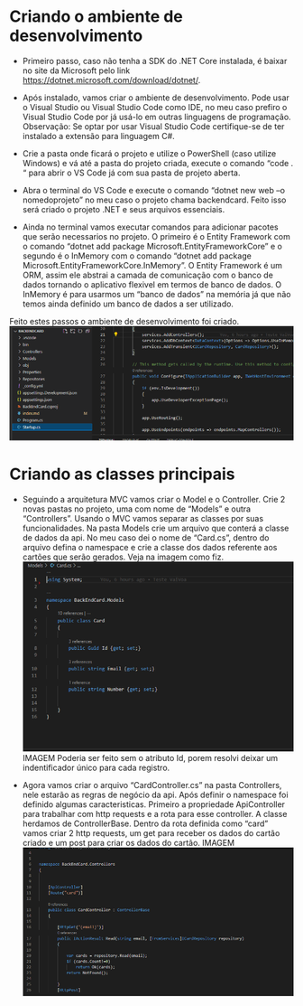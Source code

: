 # Criando o ambiente de desenvolvimento

 - Primeiro passo, caso não tenha a SDK do .NET Core instalada, é baixar no site da Microsoft pelo link https://dotnet.microsoft.com/download/dotnet/.

 - Após instalado, vamos criar o ambiente de desenvolvimento. Pode usar o Visual Studio ou Visual Studio Code como IDE, no meu caso prefiro o Visual Studio Code por já usá-lo em outras linguagens de programação. 
    Observação: Se optar por usar Visual Studio Code certifique-se de ter instalado a extensão para linguagem C#.

 - Crie a pasta onde ficará o projeto e utilize o PowerShell (caso utilize Windows) e vá até a pasta do projeto criada, execute o comando “code . “ para abrir o VS Code já com sua pasta de projeto aberta.

 - Abra o terminal do VS Code e execute o comando “dotnet new web –o nomedoprojeto” no meu caso o projeto chama backendcard. Feito isso será criado o projeto .NET e seus arquivos essenciais.

 - Ainda no terminal vamos executar comandos para adicionar pacotes que serão necessarios no projeto. O primeiro é o Entity Framework com o comando “dotnet add package Microsoft.EntityFrameworkCore” e o segundo é o InMemory com o comando “dotnet add package Microsoft.EntityFrameworkCore.InMemory”. O Entity Framework é um ORM, assim ele abstrai a camada de comunicação com o banco de dados tornando o aplicativo flexivel em termos de banco de dados. O InMemory é para usarmos um “banco de dados” na memória já que não temos ainda definido um banco de dados a ser utilizado.
 
Feito estes passos o ambiente de desenvolvimento foi criado.
![Ambiente criado](/img/ambientedev.png)

# Criando as classes principais

 - Seguindo a arquitetura MVC vamos criar o Model e o Controller. Crie 2 novas pastas no projeto, uma com nome de “Models” e  outra “Controllers”. Usando o MVC vamos separar as classes por suas funcionalidades. Na pasta Models crie um arquivo que conterá a classe de dados da api. No meu caso dei o nome de “Card.cs”, dentro do arquivo defina o namespace e crie a classe dos dados referente aos cartões que serão gerados. Veja na imagem como fiz.
![Model](/img/model.png)  
IMAGEM
Poderia ser feito sem o atributo Id, porem resolvi deixar um indentificador único para cada registro.

 - Agora vamos criar o arquivo “CardController.cs” na pasta Controllers, nele estarão as regras de negócio da api.
Após definir o namespace foi definido algumas caracteristicas. Primeiro a propriedade ApiController para trabalhar com http requests e a rota para esse controller. A classe herdamos de ControllerBase. Dentro da rota definida como “card” vamos criar 2 http requests, um get para receber os dados do cartão criado e um post para criar os dados do cartão.
IMAGEM
![Controller](/img/cardcontroller.png)



